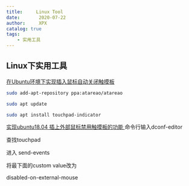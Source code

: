 ```yaml
---
title:     Linux Tool
date:       2020-07-22
author:     XPX
catalog: true
tags:
    - 实用工具
---
```


## Linux下实用工具

[在Ubuntu环境下实现插入鼠标自动关闭触摸板](https://ywnz.com/linuxjc/1920.html)

```bash
sudo add-apt-repository ppa:atareao/atareao

sudo apt update

sudo apt install touchpad-indicator
```


[实现ubuntu18.04 插上外部鼠标禁用触摸板的功能 ](https://my.oschina.net/lvhongqing/blog/3155060)
命令行输入dconf-editor

查找touchpad

进入 send-events

将最下面的custom value改为

disabled-on-external-mouse